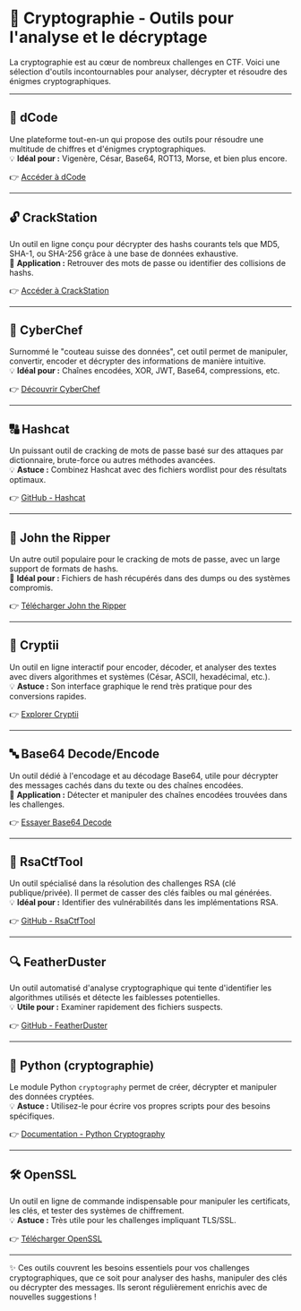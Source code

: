 # 🔑 Cryptographie - Outils pour l'analyse et le décryptage

La cryptographie est au cœur de nombreux challenges en CTF. Voici une sélection d'outils incontournables pour analyser, décrypter et résoudre des énigmes cryptographiques.

---

## 🧮 dCode
Une plateforme tout-en-un qui propose des outils pour résoudre une multitude de chiffres et d'énigmes cryptographiques.  
💡 **Idéal pour :** Vigenère, César, Base64, ROT13, Morse, et bien plus encore.

👉 [Accéder à dCode](https://www.dcode.fr/)

---

## 🔓 CrackStation
Un outil en ligne conçu pour décrypter des hashs courants tels que MD5, SHA-1, ou SHA-256 grâce à une base de données exhaustive.  
🔑 **Application :** Retrouver des mots de passe ou identifier des collisions de hashs.

👉 [Accéder à CrackStation](https://crackstation.net/)

---

## 🧊 CyberChef
Surnommé le "couteau suisse des données", cet outil permet de manipuler, convertir, encoder et décrypter des informations de manière intuitive.  
💡 **Idéal pour :** Chaînes encodées, XOR, JWT, Base64, compressions, etc.

👉 [Découvrir CyberChef](https://gchq.github.io/CyberChef/)

---

## 🔠 Hashcat
Un puissant outil de cracking de mots de passe basé sur des attaques par dictionnaire, brute-force ou autres méthodes avancées.  
💡 **Astuce :** Combinez Hashcat avec des fichiers wordlist pour des résultats optimaux.

👉 [GitHub - Hashcat](https://github.com/hashcat/hashcat)

---

## 🧷 John the Ripper
Un autre outil populaire pour le cracking de mots de passe, avec un large support de formats de hashs.  
🔑 **Idéal pour :** Fichiers de hash récupérés dans des dumps ou des systèmes compromis.

👉 [Télécharger John the Ripper](https://www.openwall.com/john/)

---

## 🏹 Cryptii
Un outil en ligne interactif pour encoder, décoder, et analyser des textes avec divers algorithmes et systèmes (César, ASCII, hexadécimal, etc.).  
💡 **Astuce :** Son interface graphique le rend très pratique pour des conversions rapides.

👉 [Explorer Cryptii](https://cryptii.com/)

---

## 🔤 Base64 Decode/Encode
Un outil dédié à l'encodage et au décodage Base64, utile pour décrypter des messages cachés dans du texte ou des chaînes encodées.  
🔑 **Application :** Détecter et manipuler des chaînes encodées trouvées dans les challenges.

👉 [Essayer Base64 Decode](https://www.base64decode.org/)

---

## 📖 RsaCtfTool
Un outil spécialisé dans la résolution des challenges RSA (clé publique/privée). Il permet de casser des clés faibles ou mal générées.  
💡 **Idéal pour :** Identifier des vulnérabilités dans les implémentations RSA.

👉 [GitHub - RsaCtfTool](https://github.com/Ganapati/RsaCtfTool)

---

## 🔍 FeatherDuster
Un outil automatisé d'analyse cryptographique qui tente d'identifier les algorithmes utilisés et détecte les faiblesses potentielles.  
💡 **Utile pour :** Examiner rapidement des fichiers suspects.

👉 [GitHub - FeatherDuster](https://github.com/nccgroup/featherduster)

---

## 🧩 Python (cryptographie)
Le module Python `cryptography` permet de créer, décrypter et manipuler des données cryptées.  
💡 **Astuce :** Utilisez-le pour écrire vos propres scripts pour des besoins spécifiques.

👉 [Documentation - Python Cryptography](https://cryptography.io/en/latest/)

---

## 🛠️ OpenSSL
Un outil en ligne de commande indispensable pour manipuler les certificats, les clés, et tester des systèmes de chiffrement.  
💡 **Astuce :** Très utile pour les challenges impliquant TLS/SSL.

👉 [Télécharger OpenSSL](https://www.openssl.org/)

---

✨ Ces outils couvrent les besoins essentiels pour vos challenges cryptographiques, que ce soit pour analyser des hashs, manipuler des clés ou décrypter des messages. Ils seront régulièrement enrichis avec de nouvelles suggestions !
